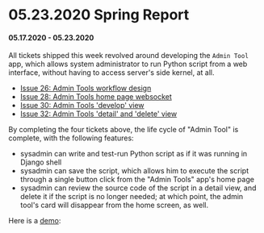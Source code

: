 # 05.23.2020 Spring Report
#### 05.17.2020 - 05.23.2020
All tickets shipped this week revolved around developing the `Admin Tool `app, which allows system administrator to run Python script from a web interface, without having to access server's side kernel, at all.
* [Issue 26: Admin Tools workflow design](https://github.com/xuganyu96/PyArchive/issues/26)
* [Issue 28: Admin Tools home page websocket](https://github.com/xuganyu96/PyArchive/issues/28)
* [Issue 30: Admin Tools 'develop' view](https://github.com/xuganyu96/PyArchive/issues/30)
* [Issue 32: Admin Tools 'detail' and 'delete' view](https://github.com/xuganyu96/PyArchive/issues/32)

By completing the four tickets above, the life cycle of "Admin Tool" is complete, with the following features:
* sysadmin can write and test-run Python script as if it was running in Django shell
* sysadmin can save the script, which allows him to execute the script through a single button click from the "Admin Tools" app's home page
* sysadmin can review the source code of the script in a detail view, and delete it if the script is no longer needed; at which point, the admin tool's card will disappear from the home screen, as well.

Here is a [demo](./assets/admintools_demo.mp4):